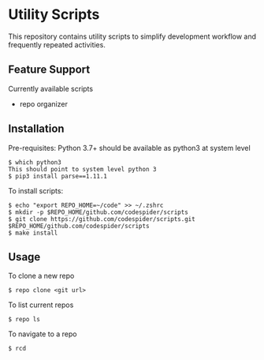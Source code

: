 Utility Scripts
===============

This repository contains utility scripts to simplify development workflow and frequently repeated activities.

Feature Support
---------------

Currently available scripts
-   repo organizer

Installation
------------
Pre-requisites:
Python 3.7+ should be available as python3 at system level
``` {.sourceCode .bash}
$ which python3
This should point to system level python 3
$ pip3 install parse==1.11.1
```

To install scripts:

``` {.sourceCode .bash}
$ echo "export REPO_HOME=~/code" >> ~/.zshrc
$ mkdir -p $REPO_HOME/github.com/codespider/scripts
$ git clone https://github.com/codespider/scripts.git $REPO_HOME/github.com/codespider/scripts
$ make install
```

Usage
-----

To clone a new repo

``` {.sourceCode .bash}
$ repo clone <git url>
```

To list current repos

``` {.sourceCode .bash}
$ repo ls
```

To navigate to a repo

``` {.sourceCode .bash}
$ rcd
```

